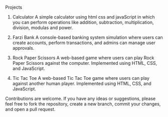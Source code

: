
Projects
1. Calculator
A simple calculator using html css and javaScript in which you can perform operations like addition, subtraction, multiplication, division, modulas and power.

2. Farzi Bank
A console-based banking system simulation where users can create accounts, perform transactions, and admins can manage user approvals.

3. Rock Paper Scissors
A web-based game where users can play Rock Paper Scissors against the computer. Implemented using HTML, CSS, and JavaScript.

4. Tic Tac Toe
A web-based Tic Tac Toe game where users can play against another human player. Implemented using HTML, CSS, and JavaScript.



Contributions are welcome. If you have any ideas or suggestions, please feel free to fork the repository, create a new branch, commit your changes, and open a pull request.
